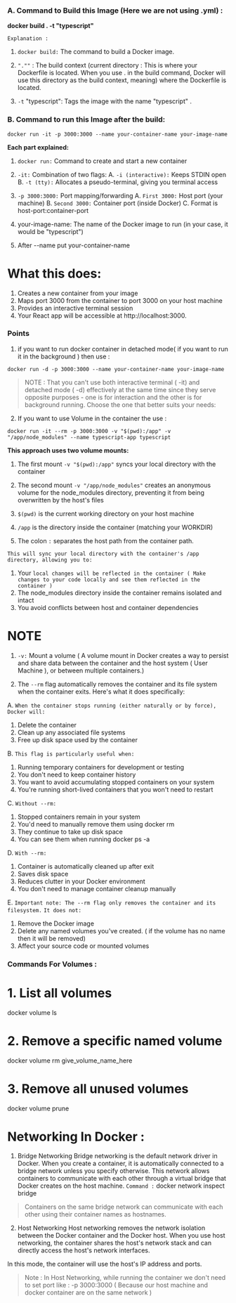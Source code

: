### A. Command to Build this Image (Here we are not using .yml) :

**docker build . -t "typescript"**

`Explanation :`

1. `docker build:` The command to build a Docker image.

2. `".""` : The build context (current directory : This is where your Dockerfile is located. When you use . in the build command, Docker will use this directory as the build context, meaning) where the Dockerfile is located.

3. `-t` "typescript": Tags the image with the name "typescript" .

### B. Command to run this Image after the build:

`docker run -it -p 3000:3000 --name your-container-name your-image-name`

**Each part explained:**

1. `docker run:` Command to create and start a new container

2. `-it:` Combination of two flags:
   A. `-i (interactive):` Keeps STDIN open
   B. `-t (tty):` Allocates a pseudo-terminal, giving you terminal access

3. `-p 3000:3000:` Port mapping/forwarding
   A. `First 3000:` Host port (your machine)
   B. `Second 3000:` Container port (inside Docker)
   C. Format is host-port:container-port

4. your-image-name: The name of the Docker image to run (in your case, it would be "typescript")

5. After --name put your-container-name

# What this does:

1. Creates a new container from your image
2. Maps port 3000 from the container to port 3000 on your host machine
3. Provides an interactive terminal session
4. Your React app will be accessible at http://localhost:3000.

### Points

1. if you want to run docker container in detached mode( if you want to run it in the background ) then use :

`docker run -d -p 3000:3000 --name your-container-name your-image-name`

> NOTE : That you can't use both interactive terminal ( -it) and detached mode ( -d) effectively at the same time since they serve opposite purposes - one is for interaction and the other is for background running. Choose the one that better suits your needs:


2. If you want to use Volume in the container the use :

`docker run -it --rm -p 3000:3000 -v "$(pwd):/app" -v "/app/node_modules" --name typescript-app typescript`


**This approach uses two volume mounts:**

1. The first mount `-v "$(pwd):/app"` syncs your local directory with the container

2. The second mount `-v "/app/node_modules"` creates an anonymous volume for the node_modules directory, preventing it from being overwritten by the host's files

3. `$(pwd)` is the current working directory on your host machine

4. `/app` is the directory inside the container (matching your WORKDIR)

5. The colon `:` separates the host path from the container path.


`This will sync your local directory with the container's /app directory, allowing you to:`

1. Your `local changes will be reflected in the container ( Make changes to your code locally and see them reflected in the container )`
2. The node_modules directory inside the container remains isolated and intact
3. You avoid conflicts between host and container dependencies

# NOTE

1. `-v:` Mount a volume ( A volume mount in Docker creates a way to persist and share data between the container and the host system ( User Machine ), or between multiple containers.)

2. The `--rm` flag automatically removes the container and its file system when the container exits. Here's what it does specifically:

A. `When the container stops running (either naturally or by force), Docker will:`
1. Delete the container
2. Clean up any associated file systems
3. Free up disk space used by the container

B. `This flag is particularly useful when:`
1. Running temporary containers for development or testing
2. You don't need to keep container history
3. You want to avoid accumulating stopped containers on your system
4. You're running short-lived containers that you won't need to restart

C. `Without --rm:`
1. Stopped containers remain in your system
2. You'd need to manually remove them using docker rm <container-id>
3. They continue to take up disk space
4. You can see them when running docker ps -a

D. `With --rm:`
1. Container is automatically cleaned up after exit
2. Saves disk space
3. Reduces clutter in your Docker environment
4. You don't need to manage container cleanup manually

E. `Important note: The --rm flag only removes the container and its filesystem.`
`It does not:`
1. Remove the Docker image
2. Delete any named volumes you've created. ( if the volume has no name then it will be removed)
3. Affect your source code or mounted volumes

### Commands For Volumes :
# 1. List all volumes
docker volume ls

# 2.  Remove a specific named volume
docker volume rm give_volume_name_here

# 3.  Remove all unused volumes
docker volume prune


# Networking In Docker :

1. Bridge Networking
Bridge networking is the default network driver in Docker. When you create a container, it is automatically connected to a bridge network unless you specify otherwise. This network allows containers to communicate with each other through a virtual bridge that Docker creates on the host machine.
`Command :` docker network inspect bridge

> Containers on the same bridge network can communicate with each other using their container names as hostnames.

2. Host Networking
Host networking removes the network isolation between the Docker container and the Docker host. When you use host networking, the container shares the host's network stack and can directly access the host's network interfaces.

In this mode, the container will use the host's IP address and ports.

> Note : In Host Networking, while running the container we don't need to set port like : -p 3000:3000 ( Because our host machine and docker container are on the same network )
